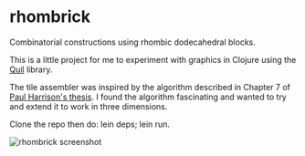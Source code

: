 # rhombrick

Combinatorial constructions using rhombic dodecahedral blocks.

This is a little project for me to experiment with graphics in Clojure using the [Quil](https://github.com/quil/quil) library.

The tile assembler was inspired by the algorithm described in Chapter 7 of [Paul Harrison's thesis](http://www.logarithmic.net/pfh/thesis). I found the algorithm fascinating and wanted to try and extend it to work in three dimensions.

Clone the repo then do: lein deps; lein run.

<img src="http://xanthus.zapto.org/rhombrick-screen.png" title="rhombrick screenshot" />
